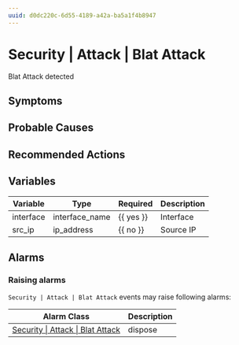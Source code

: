 ```yaml
---
uuid: d0dc220c-6d55-4189-a42a-ba5a1f4b8947
---
```

# Security | Attack | Blat Attack

Blat Attack detected

## Symptoms

## Probable Causes

## Recommended Actions

## Variables

Variable | Type | Required | Description
--- | --- | --- | ---
interface | interface_name | {{ yes }} | Interface
src_ip | ip_address | {{ no }} | Source IP

## Alarms

### Raising alarms

`Security | Attack | Blat Attack` events may raise following alarms:

Alarm Class | Description
--- | ---
[Security \| Attack \| Blat Attack](../../../alarm-classes/security/attack/blat-attack.md) | dispose

